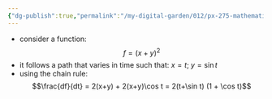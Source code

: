 ```yaml
---
{"dg-publish":true,"permalink":"/my-digital-garden/012/px-275-mathematical-methods/a-differentiation/2-advanced-a3-a4-and-a5/px-275-a3b-example/","created":"2024-11-25T10:50:32.000+00:00","updated":"2024-11-26T10:04:02.673+00:00"}
---
```


- consider a function: 
$$f = (x+y)^{2}$$
- it follows a path that varies in time such that: $x=t;\; y=\sin t$
- using the chain rule: 
$$\frac{df}{dt} = 2(x+y) + 2(x+y)\cos t = 2(t+\sin t) (1 + \cos t)$$